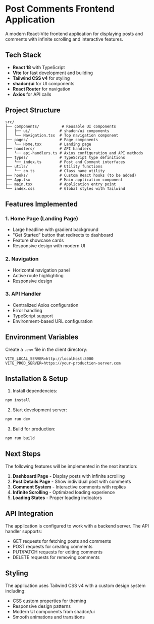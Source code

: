 # Post Comments Frontend Application

A modern React-Vite frontend application for displaying posts and comments with infinite scrolling and interactive features.

## Tech Stack

- **React 18** with TypeScript
- **Vite** for fast development and building
- **Tailwind CSS v4** for styling
- **shadcn/ui** for UI components
- **React Router** for navigation
- **Axios** for API calls

## Project Structure

```
src/
├── components/          # Reusable UI components
│   ├── ui/             # shadcn/ui components
│   └── Navigation.tsx  # Top navigation component
├── pages/              # Page components
│   └── Home.tsx        # Landing page
├── handlers/           # API handlers
│   └── api-handlers.ts # Axios configuration and API methods
├── types/              # TypeScript type definitions
│   └── index.ts        # Post and Comment interfaces
├── utils/              # Utility functions
│   └── cn.ts           # Class name utility
├── hooks/              # Custom React hooks (to be added)
├── App.tsx             # Main application component
├── main.tsx            # Application entry point
└── index.css           # Global styles with Tailwind
```

## Features Implemented

### 1. Home Page (Landing Page)
- Large headline with gradient background
- "Get Started" button that redirects to dashboard
- Feature showcase cards
- Responsive design with modern UI

### 2. Navigation
- Horizontal navigation panel
- Active route highlighting
- Responsive design

### 3. API Handler
- Centralized Axios configuration
- Error handling
- TypeScript support
- Environment-based URL configuration

## Environment Variables

Create a `.env` file in the client directory:

```env
VITE_LOCAL_SERVER=http://localhost:3000
VITE_PROD_SERVER=https://your-production-server.com
```

## Installation & Setup

1. Install dependencies:
```bash
npm install
```

2. Start development server:
```bash
npm run dev
```

3. Build for production:
```bash
npm run build
```

## Next Steps

The following features will be implemented in the next iteration:

1. **Dashboard Page** - Display posts with infinite scrolling
2. **Post Details Page** - Show individual post with comments
3. **Comment System** - Interactive comments with replies
4. **Infinite Scrolling** - Optimized loading experience
5. **Loading States** - Proper loading indicators

## API Integration

The application is configured to work with a backend server. The API handler supports:

- GET requests for fetching posts and comments
- POST requests for creating comments
- PUT/PATCH requests for editing comments
- DELETE requests for removing comments

## Styling

The application uses Tailwind CSS v4 with a custom design system including:

- CSS custom properties for theming
- Responsive design patterns
- Modern UI components from shadcn/ui
- Smooth animations and transitions
